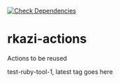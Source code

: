 [![Check Dependencies](https://github.com/rumannotkazi/rkazi-actions/actions/workflows/check-dependencies.yml/badge.svg?event=workflow_dispatch&event=workflow_call)](https://github.com/rumannotkazi/rkazi-actions/actions/workflows/check-dependencies.yml)
# rkazi-actions
Actions to be reused 


test-ruby-tool-1, latest tag goes here